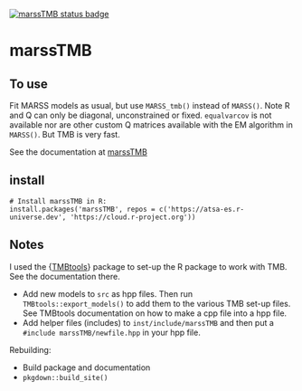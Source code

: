 [![marssTMB status badge](https://atsa-es.r-universe.dev/badges/marssTMB)](https://atsa-es.r-universe.dev)

# marssTMB

## To use

Fit MARSS models as usual, but use `MARSS_tmb()` instead of `MARSS()`. Note R and Q can only be diagonal, unconstrained or fixed. `equalvarcov` is not available nor are other custom Q matrices available with the EM algorithm in `MARSS()`. But TMB is very fast. 

See the documentation at [marssTMB](https://atsa-es.github.io/marssTMB/)

## install

```
# Install marssTMB in R:
install.packages('marssTMB', repos = c('https://atsa-es.r-universe.dev', 'https://cloud.r-project.org'))
```

## Notes

I used the {[TMBtools](https://github.com/mlysy/TMBtools)} package to set-up the R package to work with TMB. See the documentation there.

* Add new models to `src` as hpp files. Then run `TMBtools::export_models()` to add them to the various TMB set-up files. See TMBtools documentation on how to make a cpp file into a hpp file.
* Add helper files (includes) to `inst/include/marssTMB` and then put a `#include marssTMB/newfile.hpp` in your hpp file.

Rebuilding:

* Build package and documentation
* `pkgdown::build_site()`
